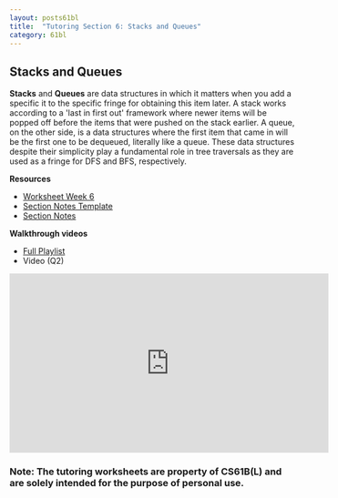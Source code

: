 ```yaml
---
layout: posts61bl
title:  "Tutoring Section 6: Stacks and Queues"
category: 61bl
---
```


## Stacks and Queues

**Stacks** and **Queues** are data structures in which it matters when you add a specific it to the specific fringe for obtaining this item later. A stack works according to a 'last in first out' framework where newer items will be popped off before the items that were pushed on the stack earlier. A queue, on the other side, is a data structures where the first item that came in will be the first one to be dequeued, literally like a queue. These data structures despite their simplicity play a fundamental role in tree traversals as they are used as a fringe for DFS and BFS, respectively.

**Resources**
- [Worksheet Week 6](/assets/docs/Worksheet6Tutoring.pdf)
- [Section Notes Template](/assets/docs/Q6Template.pdf)
- [Section Notes](/)

**Walkthrough videos**
- [Full Playlist](https://www.youtube.com/playlist?list=PLDMWsWbBOBRL84s2Np2ESEsMT6SVMegrd)
- Video (Q2)
<iframe width="560" height="315" src="https://www.youtube.com/embed/vJHvDEgXhVg" frameborder="0" allow="accelerometer; autoplay; encrypted-media; gyroscope; picture-in-picture" allowfullscreen></iframe>

### Note: The tutoring worksheets are property of CS61B(L) and are solely intended for the purpose of personal use.
